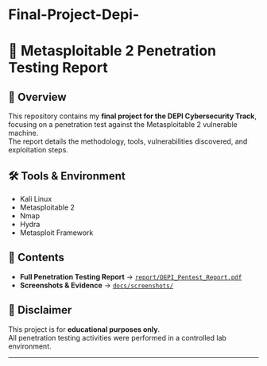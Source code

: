 # Final-Project-Depi-
# 🔐 Metasploitable 2 Penetration Testing Report  

## 📌 Overview
This repository contains my **final project for the DEPI Cybersecurity Track**, focusing on a penetration test against the Metasploitable 2 vulnerable machine.  
The report details the methodology, tools, vulnerabilities discovered, and exploitation steps.  

## 🛠 Tools & Environment
- Kali Linux  
- Metasploitable 2  
- Nmap  
- Hydra    
- Metasploit Framework  

## 📄 Contents
- **Full Penetration Testing Report** → [`report/DEPI_Pentest_Report.pdf`]()  
- **Screenshots & Evidence** → [`docs/screenshots/`](docs/screenshots/)  
  

## 🚨 Disclaimer
This project is for **educational purposes only**.  
All penetration testing activities were performed in a controlled lab environment.  

---
